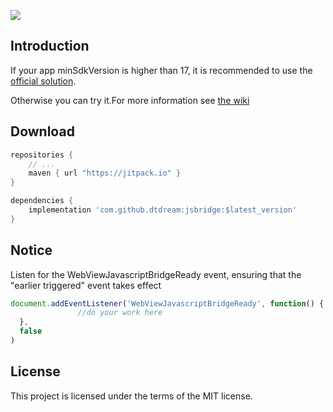 [![](https://jitpack.io/v/dtdream/JsBridge.svg)](https://jitpack.io/#dtdream/JsBridge)

## Introduction

If your app minSdkVersion is higher than 17, it is recommended to use the [official solution](https://developer.android.google.cn/reference/android/webkit/WebView.html#addJavascriptInterface(java.lang.Object,%20java.lang.String)).

Otherwise you can try it.For more information see [the wiki](https://github.com/dtdream/JsBridge/wiki)

## Download

```groovy
repositories {
    // ...
    maven { url "https://jitpack.io" }
}

dependencies {
    implementation 'com.github.dtdream:jsbridge:$latest_version'
}
```

## Notice
Listen for the WebViewJavascriptBridgeReady event, ensuring that the "earlier triggered" event takes effect

```javascript
document.addEventListener('WebViewJavascriptBridgeReady', function() {
               //do your work here
  },
  false
)
```

## License

This project is licensed under the terms of the MIT license.
